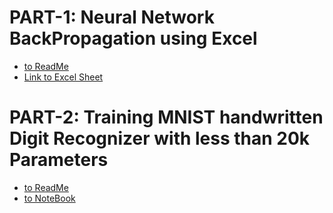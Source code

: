 # PART-1: Neural Network BackPropagation using Excel
  
- [to ReadMe](https://github.com/vivek-a81/EVA6/tree/main/Session%204/Part-1)
- [Link to Excel Sheet](https://github.com/vivek-a81/EVA6/blob/main/Session%204/Part-1/Mathematics%20behind%20Backpropogation.xlsx)

# PART-2: Training MNIST handwritten Digit Recognizer with less than 20k Parameters 

- [to ReadMe](https://github.com/vivek-a81/EVA6/tree/main/Session%204/Part-2)
- [to NoteBook ](https://github.com/vivek-a81/EVA6/blob/main/Session%204/Part-2/Session_4_Assignment.ipynb)
